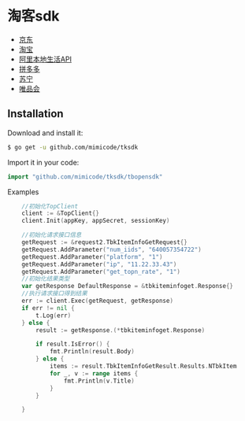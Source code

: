 # 淘客sdk

- [京东](https://github.com/mimicode/tksdk/tree/main/jdopensdk)
- [淘宝](https://github.com/mimicode/tksdk/tree/main/tbopensdk)
- [阿里本地生活API](https://github.com/mimicode/tksdk/tree/main/alscopensdk)
- [拼多多](https://github.com/mimicode/tksdk/tree/main/pddopensdk)
- [苏宁](https://github.com/mimicode/tksdk/tree/main/snopensdk)
- [唯品会](https://github.com/mimicode/tksdk/tree/main/vipopensdk)
## Installation

Download and install it:

```sh
$ go get -u github.com/mimicode/tksdk
```

Import it in your code:

```go
import "github.com/mimicode/tksdk/tbopensdk"
```
Examples
```go
	//初始化TopClient
	client := &TopClient{}
	client.Init(appKey, appSecret, sessionKey)

	//初始化请求接口信息
	getRequest := &request2.TbkItemInfoGetRequest{}
	getRequest.AddParameter("num_iids", "640057354722")
	getRequest.AddParameter("platform", "1")
	getRequest.AddParameter("ip", "11.22.33.43")
	getRequest.AddParameter("get_topn_rate", "1")
	//初始化结果类型
	var getResponse DefaultResponse = &tbkiteminfoget.Response{}
	//执行请求接口得到结果
	err := client.Exec(getRequest, getResponse)
	if err != nil {
		t.Log(err)
	} else {
		result := getResponse.(*tbkiteminfoget.Response)

		if result.IsError() {
			fmt.Println(result.Body)
		} else {
			items := result.TbkItemInfoGetResult.Results.NTbkItem
			for _, v := range items {
				fmt.Println(v.Title)
			}
		}

	}
```